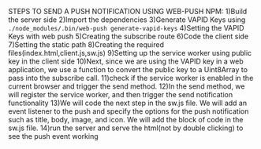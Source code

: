 STEPS TO SEND A PUSH NOTIFICATION USING WEB-PUSH NPM:
1)Build the server side
2)Import the dependencies
3)Generate VAPID Keys using `./node_modules/.bin/web-push generate-vapid-keys`
4)Setting the VAPID Keys with web push
5)Creating the subscribe route
6)Code the client side
7)Setting the static path
8)Creating the required files(index.html,client.js,sw.js)
9)Setting up the service worker using public key in the client side
10)Next, since we are using the VAPID key in a web application, we use a function to convert the public key to a Uint8Array to pass into the subscribe call.
11)check if the service worker is enabled in the current browser and trigger the send method.
12)In the send method, we will register the service worker, and then trigger the send notification functionality 
13)We will code the next step in the sw.js file. We will add an event listener to the push and specify the options for the push notification such as title, body, image, and icon. We will add the block of code in the sw.js file.
14)run the server and serve the html(not by double clicking) to see the push event working